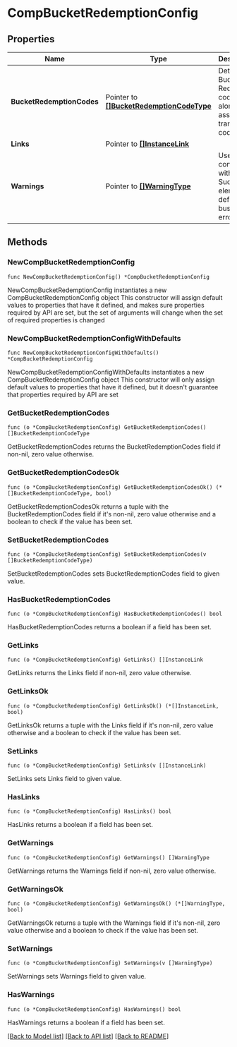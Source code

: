 # CompBucketRedemptionConfig

## Properties

Name | Type | Description | Notes
------------ | ------------- | ------------- | -------------
**BucketRedemptionCodes** | Pointer to [**[]BucketRedemptionCodeType**](BucketRedemptionCodeType.md) | Details for Bucket Redemption codes along with associated transaction codes. | [optional] 
**Links** | Pointer to [**[]InstanceLink**](InstanceLink.md) |  | [optional] 
**Warnings** | Pointer to [**[]WarningType**](WarningType.md) | Used in conjunction with the Success element to define a business error. | [optional] 

## Methods

### NewCompBucketRedemptionConfig

`func NewCompBucketRedemptionConfig() *CompBucketRedemptionConfig`

NewCompBucketRedemptionConfig instantiates a new CompBucketRedemptionConfig object
This constructor will assign default values to properties that have it defined,
and makes sure properties required by API are set, but the set of arguments
will change when the set of required properties is changed

### NewCompBucketRedemptionConfigWithDefaults

`func NewCompBucketRedemptionConfigWithDefaults() *CompBucketRedemptionConfig`

NewCompBucketRedemptionConfigWithDefaults instantiates a new CompBucketRedemptionConfig object
This constructor will only assign default values to properties that have it defined,
but it doesn't guarantee that properties required by API are set

### GetBucketRedemptionCodes

`func (o *CompBucketRedemptionConfig) GetBucketRedemptionCodes() []BucketRedemptionCodeType`

GetBucketRedemptionCodes returns the BucketRedemptionCodes field if non-nil, zero value otherwise.

### GetBucketRedemptionCodesOk

`func (o *CompBucketRedemptionConfig) GetBucketRedemptionCodesOk() (*[]BucketRedemptionCodeType, bool)`

GetBucketRedemptionCodesOk returns a tuple with the BucketRedemptionCodes field if it's non-nil, zero value otherwise
and a boolean to check if the value has been set.

### SetBucketRedemptionCodes

`func (o *CompBucketRedemptionConfig) SetBucketRedemptionCodes(v []BucketRedemptionCodeType)`

SetBucketRedemptionCodes sets BucketRedemptionCodes field to given value.

### HasBucketRedemptionCodes

`func (o *CompBucketRedemptionConfig) HasBucketRedemptionCodes() bool`

HasBucketRedemptionCodes returns a boolean if a field has been set.

### GetLinks

`func (o *CompBucketRedemptionConfig) GetLinks() []InstanceLink`

GetLinks returns the Links field if non-nil, zero value otherwise.

### GetLinksOk

`func (o *CompBucketRedemptionConfig) GetLinksOk() (*[]InstanceLink, bool)`

GetLinksOk returns a tuple with the Links field if it's non-nil, zero value otherwise
and a boolean to check if the value has been set.

### SetLinks

`func (o *CompBucketRedemptionConfig) SetLinks(v []InstanceLink)`

SetLinks sets Links field to given value.

### HasLinks

`func (o *CompBucketRedemptionConfig) HasLinks() bool`

HasLinks returns a boolean if a field has been set.

### GetWarnings

`func (o *CompBucketRedemptionConfig) GetWarnings() []WarningType`

GetWarnings returns the Warnings field if non-nil, zero value otherwise.

### GetWarningsOk

`func (o *CompBucketRedemptionConfig) GetWarningsOk() (*[]WarningType, bool)`

GetWarningsOk returns a tuple with the Warnings field if it's non-nil, zero value otherwise
and a boolean to check if the value has been set.

### SetWarnings

`func (o *CompBucketRedemptionConfig) SetWarnings(v []WarningType)`

SetWarnings sets Warnings field to given value.

### HasWarnings

`func (o *CompBucketRedemptionConfig) HasWarnings() bool`

HasWarnings returns a boolean if a field has been set.


[[Back to Model list]](../README.md#documentation-for-models) [[Back to API list]](../README.md#documentation-for-api-endpoints) [[Back to README]](../README.md)


